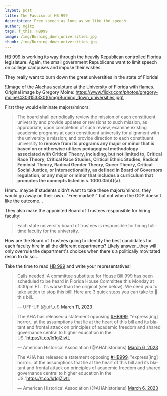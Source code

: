 ```yaml
---
layout: post
title: The Fascism of HB 999
description: Free speech as long as we like the speech
author: mgitz
tags: f_this, HB999
image: /img/Burning_down_universities.jpg
thumb: /img/Burning_down_universities.jpg
---
```


[HB 999](https://www.myfloridahouse.gov/Sections/Documents/loaddoc.aspx?PublicationType=Committees&CommitteeId=3247&Session=2023&DocumentType=Proposed%20Committee%20Substitutes%20(PCSs)&FileName=PCS%20for%20HB%20999.pdf) is working its way through the heavily Republican controlled Florida legislature. Again, the small government Republicans want to limit speech on college campuses and impose their wishes.

They really want to burn down the great universities in the state of Florida!

![Image of the Alachua sculpture at the University of Florida with flames. Original image by Gregory Moine: https://www.flickr.com/photos/gregory-moine/4303153330](/img/Burning_down_universities.jpg)

First they would eliminate majors/minors:

> The board shall periodically review the mission of each constituent university and provide updates or revisions to such mission, as appropriate; upon completion of such review, examine existing academic programs at each constituent university for alignment with the university's mission; and provide direction to each constituent university to **remove from its programs any major or minor that is based on or otherwise utilizes pedagogical methodology associated with Critical Theory, including, but not limited to, Critical Race Theory, Critical Race Studies, Critical Ethnic Studies, Radical Feminist Theory, Radical Gender Theory, Queer Theory, Critical Social Justice, or Intersectionality, as defined in Board of Governors regulation, or any major or minor that includes a curriculum that promotes the concepts listed in s. 1000.05(4)(a)**.

Hmm...maybe if students didn't want to take these majors/minors, they would go away on their own..."Free market!!" but not when the GOP doesn't like the outcome...

They also make the appointed Board of Trustees responsible for hiring faculty:

> Each state university board of trustees is responsible for hiring full-time faculty for the university.

How are the Board of Trustees going to identify the best candidates for each faculty hire in all the different departments? Likely answer...they will only overrule the department's choices when there's a politically movitated reson to do so...

Take the time to read [HB 999](https://www.myfloridahouse.gov/Sections/Documents/loaddoc.aspx?PublicationType=Committees&CommitteeId=3247&Session=2023&DocumentType=Proposed%20Committee%20Substitutes%20(PCSs)&FileName=PCS%20for%20HB%20999.pdf) and write your representatives! 

<blockquote class="twitter-tweet"><p lang="en" dir="ltr">Calls needed! A committee substitute for House Bill 999 has been scheduled to be heard in Florida House Committee this Monday at 3:00pm ET. It&#39;s worse than the original (see below). We need you to take action to stop this bill! Here are 3 quick steps you can take to 🛑 this bill.</p>&mdash; UFF-UF (@uff_uf) <a href="https://twitter.com/uff_uf/status/1634544748873515008?ref_src=twsrc%5Etfw">March 11, 2023</a></blockquote> <script async src="https://platform.twitter.com/widgets.js" charset="utf-8"></script> 


<blockquote class="twitter-tweet"><p lang="en" dir="ltr">The AHA has released a statement opposing <a href="https://twitter.com/hashtag/HB999?src=hash&amp;ref_src=twsrc%5Etfw">#HB999</a>, &quot;express[ing] horror...at the assumptions that lie at the heart of this bill and its blatant and frontal attack on principles of academic freedom and shared governance central to higher education in the US.”<a href="https://t.co/lo1glZivtL">https://t.co/lo1glZivtL</a></p>&mdash; American Historical Association (@AHAhistorians) <a href="https://twitter.com/AHAhistorians/status/1632757990783631363?ref_src=twsrc%5Etfw">March 6, 2023</a></blockquote> <script async src="https://platform.twitter.com/widgets.js" charset="utf-8"></script> 

<blockquote class="twitter-tweet"><p lang="en" dir="ltr">The AHA has released a statement opposing <a href="https://twitter.com/hashtag/HB999?src=hash&amp;ref_src=twsrc%5Etfw">#HB999</a>, &quot;express[ing] horror...at the assumptions that lie at the heart of this bill and its blatant and frontal attack on principles of academic freedom and shared governance central to higher education in the US.”<a href="https://t.co/lo1glZivtL">https://t.co/lo1glZivtL</a></p>&mdash; American Historical Association (@AHAhistorians) <a href="https://twitter.com/AHAhistorians/status/1632757990783631363?ref_src=twsrc%5Etfw">March 6, 2023</a></blockquote> <script async src="https://platform.twitter.com/widgets.js" charset="utf-8"></script> 

